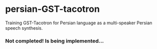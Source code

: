 # persian-GST-tacotron
Training GST-Tacotron for Persian language as a multi-speaker Persian speech synthesis.

### Not completed! Is being implemented...
